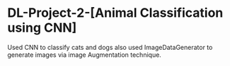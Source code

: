# DL-Project-2-[Animal Classification using CNN]
Used CNN to classify cats and dogs also used ImageDataGenerator to generate images via image Augmentation technique.
